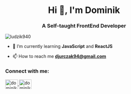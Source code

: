 <h1 align="center">Hi 👋, I'm Dominik</h1>
<h3 align="center">A Self-taught FrontEnd Developer</h3>

<p align="left"> <img src="https://komarev.com/ghpvc/?username=ludzik940&label=Profile%20views&color=0e75b6&style=flat" alt="ludzik940" /> </p>

- 🌱 I’m currently learning **JavaScript** and **ReactJS**

- 📫 How to reach me **djurczak94@gmail.com**

<h3 align="left">Connect with me:</h3>


<p align="left">
  <a href="https://www.instagram.com/dev_in_truck/" target="blank">
  <img align="center" 
    src="https://skillicons.dev/icons?i=instagram"
    alt="dominikcode" 
    height="30" 
    width="40" />
  </a>
  
  <a href="https://www.linkedin.com/in/dominik-jurczak-019b13181/" target="blank">
  <img align="center" 
    src="https://skillicons.dev/icons?i=linkedin"
    alt="dominikcode" 
    height="30" 
    width="40" />
  </a>
</p>



